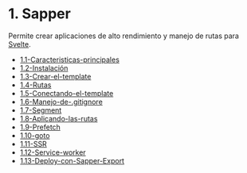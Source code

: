 # 1. Sapper

Permite crear aplicaciones de alto rendimiento y manejo de rutas para
[Svelte](../Svelte/1.-Svelte.md).

[comment]:STARTING_GENERATED_TOC

* [1.1-Caracteristicas-principales](<./content/1.1-Caracteristicas-principales.md>)
* [1.2-Instalación](<./content/1.2-Instalación.md>)
* [1.3-Crear-el-template](<./content/1.3-Crear-el-template.md>)
* [1.4-Rutas](<./content/1.4-Rutas.md>)
* [1.5-Conectando-el-template](<./content/1.5-Conectando-el-template.md>)
* [1.6-Manejo-de-.gitignore](<./content/1.6-Manejo-de-.gitignore.md>)
* [1.7-Segment](<./content/1.7-Segment.md>)
* [1.8-Aplicando-las-rutas](<./content/1.8-Aplicando-las-rutas.md>)
* [1.9-Prefetch](<./content/1.9-Prefetch.md>)
* [1.10-goto](<./content/1.10-goto.md>)
* [1.11-SSR](<./content/1.11-SSR.md>)
* [1.12-Service-worker](<./content/1.12-Service-worker.md>)
* [1.13-Deploy-con-Sapper-Export](<./content/1.13-Deploy-con-Sapper-Export.md>)

[comment]:ENDING_GENERATED_TOC
